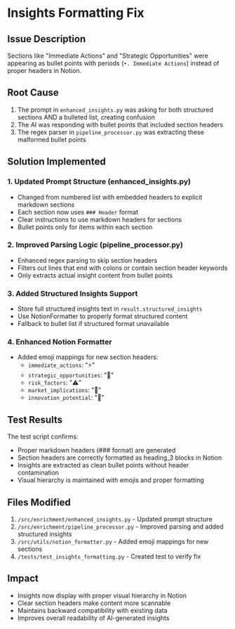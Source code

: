 # Insights Formatting Fix

## Issue Description
Sections like "Immediate Actions" and "Strategic Opportunities" were appearing as bullet points with periods (`•. Immediate Actions`) instead of proper headers in Notion.

## Root Cause
1. The prompt in `enhanced_insights.py` was asking for both structured sections AND a bulleted list, creating confusion
2. The AI was responding with bullet points that included section headers
3. The regex parser in `pipeline_processor.py` was extracting these malformed bullet points

## Solution Implemented

### 1. Updated Prompt Structure (enhanced_insights.py)
- Changed from numbered list with embedded headers to explicit markdown sections
- Each section now uses `### Header` format
- Clear instructions to use markdown headers for sections
- Bullet points only for items within each section

### 2. Improved Parsing Logic (pipeline_processor.py)
- Enhanced regex parsing to skip section headers
- Filters out lines that end with colons or contain section header keywords
- Only extracts actual insight content from bullet points

### 3. Added Structured Insights Support
- Store full structured insights text in `result.structured_insights`
- Use NotionFormatter to properly format structured content
- Fallback to bullet list if structured format unavailable

### 4. Enhanced Notion Formatter
- Added emoji mappings for new section headers:
  - `immediate_actions`: "⚡"
  - `strategic_opportunities`: "🚀"
  - `risk_factors`: "⚠️"
  - `market_implications`: "📰"
  - `innovation_potential`: "🚀"

## Test Results
The test script confirms:
- Proper markdown headers (### format) are generated
- Section headers are correctly formatted as heading_3 blocks in Notion
- Insights are extracted as clean bullet points without header contamination
- Visual hierarchy is maintained with emojis and proper formatting

## Files Modified
1. `/src/enrichment/enhanced_insights.py` - Updated prompt structure
2. `/src/enrichment/pipeline_processor.py` - Improved parsing and added structured insights
3. `/src/utils/notion_formatter.py` - Added emoji mappings for new sections
4. `/tests/test_insights_formatting.py` - Created test to verify fix

## Impact
- Insights now display with proper visual hierarchy in Notion
- Clear section headers make content more scannable
- Maintains backward compatibility with existing data
- Improves overall readability of AI-generated insights
